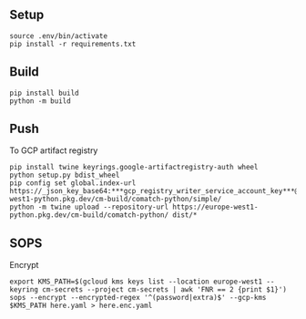 ## Setup
```shell
source .env/bin/activate
pip install -r requirements.txt
```

## Build
```shell
pip install build
python -m build
```

## Push
To GCP artifact registry
```shell
pip install twine keyrings.google-artifactregistry-auth wheel
python setup.py bdist_wheel
pip config set global.index-url https://_json_key_base64:***gcp_registry_writer_service_account_key***@europe-west1-python.pkg.dev/cm-build/comatch-python/simple/
python -m twine upload --repository-url https://europe-west1-python.pkg.dev/cm-build/comatch-python/ dist/*
```

## SOPS
Encrypt
```shell
export KMS_PATH=$(gcloud kms keys list --location europe-west1 --keyring cm-secrets --project cm-secrets | awk 'FNR == 2 {print $1}')
sops --encrypt --encrypted-regex '^(password|extra)$' --gcp-kms $KMS_PATH here.yaml > here.enc.yaml
```

